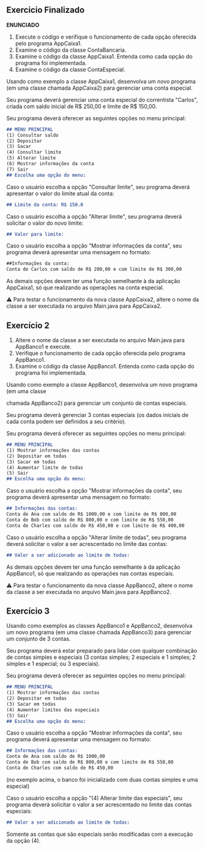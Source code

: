 ## Exercicio Finalizado 

**ENUNCIADO**
1. Execute o código e verifique o funcionamento de cada opção oferecida pelo programa AppCaixa1.
2. Examine o código da classe ContaBancaria.
3. Examine o código da classe AppCaixa1. Entenda como cada opção do programa foi implementada.
4. Examine o código da classe ContaEspecial.

Usando como exemplo a classe AppCaixa1, desenvolva um novo programa (em uma classe chamada AppCaixa2) para gerenciar uma conta especial.

Seu programa deverá gerenciar uma conta especial do correntista "Carlos", criada com saldo inicial de R$ 250,00 e limite de R$ 150,00.

Seu programa deverá oferecer as seguintes opções no menu principal:

```markdown
## MENU PRINCIPAL
(1) Consultar saldo
(2) Depositar
(3) Sacar
(4) Consultar limite
(5) Alterar limite
(6) Mostrar informações da conta
(7) Sair
## Escolha uma opção do menu:
```

Caso o usuário escolha a opção "Consultar limite", seu programa deverá apresentar o valor do limite atual da conta:

```markdown
## Limite da conta: R$ 150.0
```

Caso o usuário escolha a opção "Alterar limite", seu programa deverá solicitar o valor do novo limite:

```markdown
## Valor para limite:
```

Caso o usuário escolha a opção "Mostrar informações da conta", seu programa deverá apresentar uma mensagem no formato:

```markdown
##Informações da conta:
Conta de Carlos com saldo de R$ 200,00 e com limite de R$ 300,00
```

As demais opções devem ter uma função semelhante à da aplicação AppCaixa1, só que realizando as operações na conta especial.

<aside>
⚠️ Para testar o funcionamento da nova classe AppCaixa2, altere o nome da classe a ser executada no arquivo Main.java para AppCaixa2.

</aside>

## Exercício 2

1. Altere o nome da classe a ser executada no arquivo Main.java para AppBanco1 e execute.
2. Verifique o funcionamento de cada opção oferecida pelo programa AppBanco1.
3. Examine o código da classe AppBanco1. Entenda como cada opção do programa foi implementada.

Usando como exemplo a classe AppBanco1, desenvolva um novo programa (em uma classe

chamada AppBanco2) para gerenciar um conjunto de contas especiais.

Seu programa deverá gerenciar 3 contas especiais (os dados iniciais de cada conta podem ser definidos a seu critério).

Seu programa deverá oferecer as seguintes opções no menu principal:

```markdown
## MENU PRINCIPAL
(1) Mostrar informações das contas
(2) Depositar em todas
(3) Sacar em todas
(4) Aumentar limite de todas
(5) Sair
## Escolha uma opção do menu: 
```

Caso o usuário escolha a opção "Mostrar informações da conta", seu programa deverá apresentar uma mensagem no formato:

```markdown
## Informações das contas:
Conta de Ana com saldo de R$ 1000,00 e com limite de R$ 800,00
Conta de Bob com saldo de R$ 800,00 e com limite de R$ 550,00
Conta de Charles com saldo de R$ 450,00 e com limite de R$ 400,00
```

Caso o usuário escolha a opção "Alterar limite de todas", seu programa deverá solicitar o valor a ser acrescentado no limite das contas:

```markdown
## Valor a ser adicionado ao limite de todas:
```

As demais opções devem ter uma função semelhante à da aplicação AppBanco1, só que realizando as operações nas contas especiais.

<aside>
⚠️ Para testar o funcionamento da nova classe AppBanco2, altere o nome da classe a ser executada no arquivo Main.java para AppBanco2.

</aside>

## Exercício 3

Usando como exemplos as classes AppBanco1 e AppBanco2, desenvolva um novo programa (em uma classe chamada AppBanco3) para gerenciar um conjunto de 3 contas.

Seu programa deverá estar preparado para lidar com qualquer combinação de contas simples e especiais (3 contas simples; 2 especiais e 1 simples; 2 simples e 1 especial; ou 3 especiais).

Seu programa deverá oferecer as seguintes opções no menu principal:

```markdown
## MENU PRINCIPAL
(1) Mostrar informações das contas
(2) Depositar em todas
(3) Sacar em todas
(4) Aumentar limites das especiais
(5) Sair
## Escolha uma opção do menu:
```

Caso o usuário escolha a opção "Mostrar informações da conta", seu programa deverá apresentar uma mensagem no formato:

```markdown
## Informações das contas:
Conta de Ana com saldo de R$ 1000,00
Conta de Bob com saldo de R$ 800,00 e com limite de R$ 550,00
Conta de Charles com saldo de R$ 450,00
```

(no exemplo acima, o banco foi inicializado com duas contas simples e uma especial)

Caso o usuário escolha a opção "(4) Alterar limite das especiais", seu programa deverá solicitar o valor a ser acrescentado no limite das contas especiais:

```markdown
## Valor a ser adicionado ao limite de todas:
```

Somente as contas que são especiais serão modificadas com a execução da opção (4).
